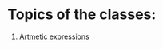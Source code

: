 # Topics of the classes:

1. [Artmetic expressions](/first_semester_C++/Fundamentals_of_Programming,_First_Semester.md)